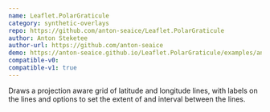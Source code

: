 ```yaml
---
name: Leaflet.PolarGraticule
category: synthetic-overlays
repo: https://github.com/anton-seaice/Leaflet.PolarGraticule
author: Anton Steketee
author-url: https://github.com/anton-seaice
demo: https://anton-seaice.github.io/Leaflet.PolarGraticule/examples/antarctic.html
compatible-v0:
compatible-v1: true
---
```


Draws a projection aware grid of latitude and longitude lines, with labels on the lines and options to set the extent of and interval between the lines.
